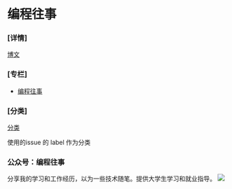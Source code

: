 # 编程往事

### [详情]
[博文](https://github.com/guodongxiaren/blog/issues)


### [专栏]

- [编程往事](https://github.com/guodongxiaren/Blog/labels/%E7%BC%96%E7%A8%8B%E5%BE%80%E4%BA%8B)

### [分类]

[分类](https://github.com/guodongxiaren/Blog/labels)

使用的issue 的 label 作为分类

### 公众号：编程往事
分享我的学习和工作经历，以为一些技术随笔。提供大学生学习和就业指导。
![](https://img-blog.csdnimg.cn/20190806001006855.jpeg)

